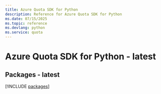 ```yaml
---
title: Azure Quota SDK for Python
description: Reference for Azure Quota SDK for Python
ms.date: 07/15/2025
ms.topic: reference
ms.devlang: python
ms.service: quota
---
```

# Azure Quota SDK for Python - latest
## Packages - latest
[!INCLUDE [packages](quota-index.md)]